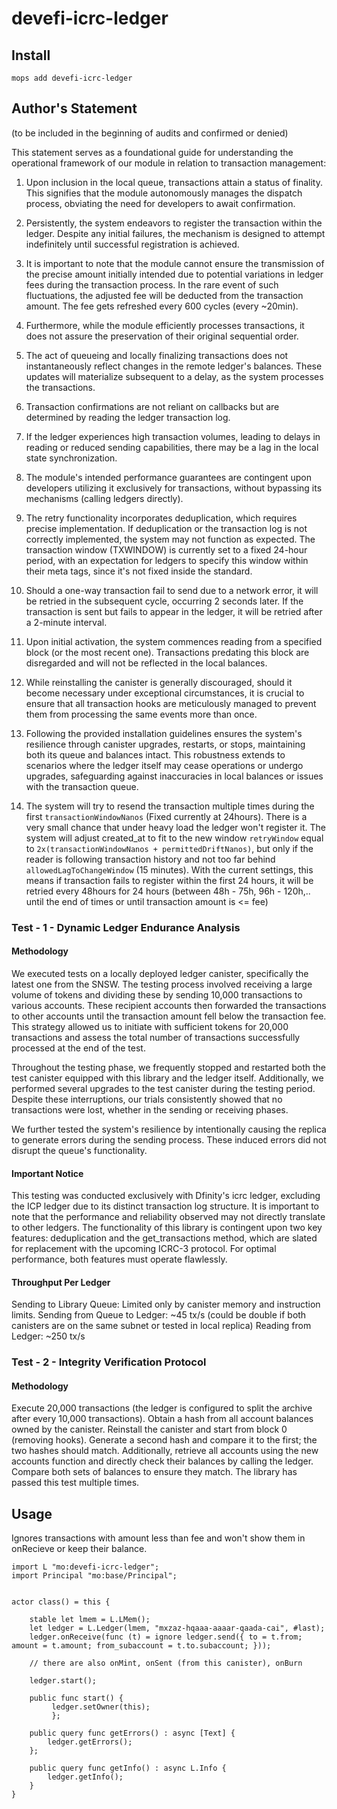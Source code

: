 # devefi-icrc-ledger

## Install
```
mops add devefi-icrc-ledger
```

## Author's Statement 
(to be included in the beginning of audits and confirmed or denied)

This statement serves as a foundational guide for understanding the operational framework of our module in relation to transaction management:

1) Upon inclusion in the local queue, transactions attain a status of finality. This signifies that the module autonomously manages the dispatch process, obviating the need for developers to await confirmation.

2) Persistently, the system endeavors to register the transaction within the ledger. Despite any initial failures, the mechanism is designed to attempt indefinitely until successful registration is achieved.

3) It is important to note that the module cannot ensure the transmission of the precise amount initially intended due to potential variations in ledger fees during the transaction process. In the rare event of such fluctuations, the adjusted fee will be deducted from the transaction amount. The fee gets refreshed every 600 cycles (every ~20min).

4) Furthermore, while the module efficiently processes transactions, it does not assure the preservation of their original sequential order.

5) The act of queueing and locally finalizing transactions does not instantaneously reflect changes in the remote ledger's balances. These updates will materialize subsequent to a delay, as the system processes the transactions.

6) Transaction confirmations are not reliant on callbacks but are determined by reading the ledger transaction log.
7) If the ledger experiences high transaction volumes, leading to delays in reading or reduced sending capabilities, there may be a lag in the local state synchronization.
8) The module's intended performance guarantees are contingent upon developers utilizing it exclusively for transactions, without bypassing its mechanisms (calling ledgers directly).
9) The retry functionality incorporates deduplication, which requires precise implementation. If deduplication or the transaction log is not correctly implemented, the system may not function as expected. The transaction window (TXWINDOW) is currently set to a fixed 24-hour period, with an expectation for ledgers to specify this window within their meta tags, since it's not fixed inside the standard.
10) Should a one-way transaction fail to send due to a network error, it will be retried in the subsequent cycle, occurring 2 seconds later. If the transaction is sent but fails to appear in the ledger, it will be retried after a 2-minute interval.
11) Upon initial activation, the system commences reading from a specified block (or the most recent one). Transactions predating this block are disregarded and will not be reflected in the local balances.

12) While reinstalling the canister is generally discouraged, should it become necessary under exceptional circumstances, it is crucial to ensure that all transaction hooks are meticulously managed to prevent them from processing the same events more than once.

13) Following the provided installation guidelines ensures the system's resilience through canister upgrades, restarts, or stops, maintaining both its queue and balances intact. This robustness extends to scenarios where the ledger itself may cease operations or undergo upgrades, safeguarding against inaccuracies in local balances or issues with the transaction queue.

14) The system will try to resend the transaction multiple times during the first `transactionWindowNanos` (Fixed currently at 24hours). There is a very small chance that under heavy load the ledger won't register it. The system will adjust created_at to fit to the new window `retryWindow` equal to `2x(transactionWindowNanos + permittedDriftNanos)`, but only if the reader is following transaction history and not too far behind `allowedLagToChangeWindow` (15 minutes). With the current settings, this means if transaction fails to register within the first 24 hours, it will be retried every 48hours for 24 hours (between 48h - 75h, 96h - 120h,.. until the end of times or until transaction amount is <= fee)

### Test - 1 - Dynamic Ledger Endurance Analysis

#### Methodology
We executed tests on a locally deployed ledger canister, specifically the latest one from the SNSW. The testing process involved receiving a large volume of tokens and dividing these by sending 10,000 transactions to various accounts. These recipient accounts then forwarded the transactions to other accounts until the transaction amount fell below the transaction fee. This strategy allowed us to initiate with sufficient tokens for 20,000 transactions and assess the total number of transactions successfully processed at the end of the test.

Throughout the testing phase, we frequently stopped and restarted both the test canister equipped with this library and the ledger itself. Additionally, we performed several upgrades to the test canister during the testing period. Despite these interruptions, our trials consistently showed that no transactions were lost, whether in the sending or receiving phases.

We further tested the system's resilience by intentionally causing the replica to generate errors during the sending process. These induced errors did not disrupt the queue's functionality.

#### Important Notice
This testing was conducted exclusively with Dfinity's icrc ledger, excluding the ICP ledger due to its distinct transaction log structure. It is important to note that the performance and reliability observed may not directly translate to other ledgers. The functionality of this library is contingent upon two key features: deduplication and the get_transactions method, which are slated for replacement with the upcoming ICRC-3 protocol. For optimal performance, both features must operate flawlessly.

#### Throughput Per Ledger
Sending to Library Queue: Limited only by canister memory and instruction limits.
Sending from Queue to Ledger: ~45 tx/s (could be double if both canisters are on the same subnet or tested in local replica)
Reading from Ledger: ~250 tx/s

### Test - 2 - Integrity Verification Protocol

#### Methodology

Execute 20,000 transactions (the ledger is configured to split the archive after every 10,000 transactions). Obtain a hash from all account balances owned by the canister. Reinstall the canister and start from block 0 (removing hooks). Generate a second hash and compare it to the first; the two hashes should match. Additionally, retrieve all accounts using the new accounts function and directly check their balances by calling the ledger. Compare both sets of balances to ensure they match. The library has passed this test multiple times.


## Usage
Ignores transactions with amount less than fee and won't show them in onRecieve or keep their balance.

```motoko
import L "mo:devefi-icrc-ledger";
import Principal "mo:base/Principal";


actor class() = this {

    stable let lmem = L.LMem(); 
    let ledger = L.Ledger(lmem, "mxzaz-hqaaa-aaaar-qaada-cai", #last);
    ledger.onReceive(func (t) = ignore ledger.send({ to = t.from; amount = t.amount; from_subaccount = t.to.subaccount; }));
    
    // there are also onMint, onSent (from this canister), onBurn

    ledger.start();
    
    public func start() { 
         ledger.setOwner(this);
         };

    public query func getErrors() : async [Text] { 
        ledger.getErrors();
    };

    public query func getInfo() : async L.Info {
        ledger.getInfo();
    }
}

```